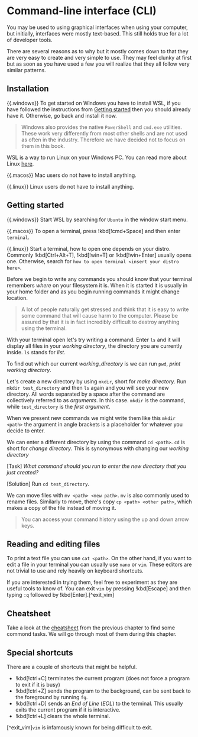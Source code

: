 # Command-line interface (CLI)

You may be used to using graphical interfaces when using your computer, but initially, interfaces were mostly text-based. This still holds true for a lot of developer tools.

There are several reasons as to why but it mostly comes down to that they are very easy to create and very simple to use. They may feel clunky at first but as soon as you have used a few you will realize that they all follow very similar patterns.

## Installation

{{.windows}}
To get started on Windows you have to install WSL, if you have followed the instructions from [Getting started](../getting_started.md) then you should already have it. Otherwise, go back and install it now.

> Windows also provides the native `PowerShell` and `cmd.exe` utilities. These work very differently from most other shells and are not used as often in the industry. Therefore we have decided not to focus on them in this book.

WSL is a way to run Linux on your Windows PC. You can read more about Linux [here](./linux.md).

{{.macos}}
Mac users do not have to install anything.

{{.linux}}
Linux users do not have to install anything.

## Getting started

<!-- > This chapter introduces a lot of terminology, you can find most terms in [the glossary](../glossary.md#command-line-terms). -->

{{.windows}}
Start WSL by searching for `Ubuntu` in the window start menu.

{{.macos}}
To open a terminal, press !kbd[!cmd+Space] and then enter `terminal`.

{{.linux}}
Start a terminal, how to open one depends on your distro. Commonly !kbd[Ctrl+Alt+T], !kbd[!win+T] or !kbd[!win+Enter] usually opens one. Otherwise, search for `how to open terminal <insert your distro here>`.

Before we begin to write any commands you should know that your terminal remembers _where_ on your filesystem it is. When it is started it is usually in your home folder and as you begin running commands it might change location.

> A lot of people naturally get stressed and think that it is easy to write some command that will cause harm to the computer. Please be assured by that it is in fact incredibly difficult to destroy anything using the terminal.

With your terminal open let's try writing a command. Enter `ls` and it will display all files in your _working directory_, the directory you are currently inside. `ls` stands for _list_.

To find out which our current _working_directory_ is we can run `pwd`, _print working directory_.

Let's create a new directory by using `mkdir`, short for _make directory_. Run `mkdir test_directory` and then `ls` again and you will see your new directory. All words separated by a space after the command are collectively referred to as _arguments_. In this case. `mkdir` is the command, while `test_directory` is the _first argument_.

When we present new commands we might write them like this `mkdir <path>` the argument in angle brackets is a placeholder for whatever you decide to enter.

We can enter a different directory by using the command `cd <path>`. `cd` is short for _change directory_. This is synonymous with changing our _working directory_

[Task]
_What command should you run to enter the new directory that you just created?_

[Solution]
Run `cd test_directory`.

We can move files with `mv <path> <new path>`. `mv` is also commonly used to
rename files. Similarly to move, there's copy `cp <path> <other path>`, which
makes a copy of the file instead of moving it.

> You can access your command history using the up and down arrow keys.

## Reading and editing files

To print a text file you can use `cat <path>`. On the other hand, if you want to edit a file in your terminal you can usually use `nano` or `vim`. These editors are not trivial to use and rely heavily on keyboard shortcuts.

If you are interested in trying them, feel free to experiment as they are useful tools to know of. You can exit `vim` by pressing !kbd[Escape] and then typing `:q` followed by !kbd[Enter].[^exit_vim]

## Cheatsheet

Take a look at the [cheatsheet](../../Assets/cli_editor_cheatsheet.pdf) from the previous chapter to find some commond tasks. We will go through most of them during this chapter.

## Special shortcuts

There are a couple of shortcuts that might be helpful.

- !kbd[!ctrl+C] terminates the current program (does not force a program to exit if it is busy)
- !kbd[!ctrl+Z] sends the program to the background, can be sent back to the foreground by running `fg`.
- !kbd[!ctrl+D] sends an _End of Line_ (_EOL_) to the terminal. This usually exits the current program if it is interactive.
- !kbd[!ctrl+L] clears the whole terminal.

[^exit_vim]`vim` is infamously known for being difficult to exit.
